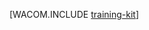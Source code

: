 ﻿<properties urlDisplayName="Training Kit" pageTitle="Azure Readiness - Risorse di Azure" metaKeywords="kit di formazione di Azure, kit formazione Azure, download del kit di formazione di Azure, Azure Readiness, azurereadiness" description="Il kit di formazione Azure Readiness Content include un set di presentazioni e demo studiate per facilitare l'uso delle funzionalità e dei servizi di Microsoft Azure più recenti." metaCanonical="" services="" documentationCenter=".NET" title="" authors="cfowler" solutions="" manager="need to identify contact" editor="mollybos" />

<tags ms.service="multiple" ms.workload="na" ms.tgt_pltfrm="na" ms.devlang="na" ms.topic="site-section-home-page" ms.date="01/01/1900" ms.author="cfowler" />






[WACOM.INCLUDE [training-kit](../includes/training-kit.md)]
